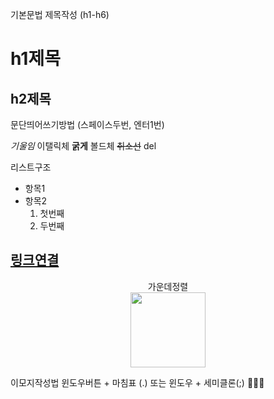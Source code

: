 기본문법
제목작성 (h1-h6)
# h1제목
## h2제목

문단띄어쓰기방법
(스페이스두번, 엔터1번)

*기울임* 이탤릭체
**굵게** 볼드체
~~취소선~~ del

리스트구조
- 항목1
- 항목2
  1. 첫번째
  2. 두번째

[링크연결](http://naver.com)
---

<p align="center"> 가운데정렬 <br> <img src="https://health.chosun.com/site/data/img_dir/2023/06/20/2023062002262_0.jpg" width="120" height="auto"> </p>

이모지작성법
윈도우버튼 + 마침표 (.) 또는 윈도우 + 세미클론(;)
🔗📂📌
